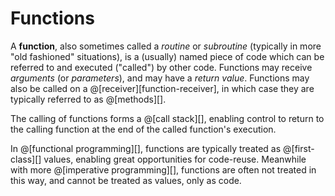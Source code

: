 # Functions

A __function__, also sometimes called a *routine* or *subroutine* (typically in more "old fashioned"
situations), is a (usually) named piece of code which can be referred to and executed ("called")
by other code. Functions may receive *arguments* (or *parameters*), and may have a *return value*.
Functions may also be called on a @[receiver][function-receiver], in which case they are typically
referred to as @[methods][].

The calling of functions forms a @[call stack][], enabling control to return to the calling function
at the end of the called function's execution.

In @[functional programming][], functions are typically treated as @[first-class][] values, enabling
great opportunities for code-reuse. Meanwhile with more @[imperative programming][], functions are
often not treated in this way, and cannot be treated as values, only as code.
